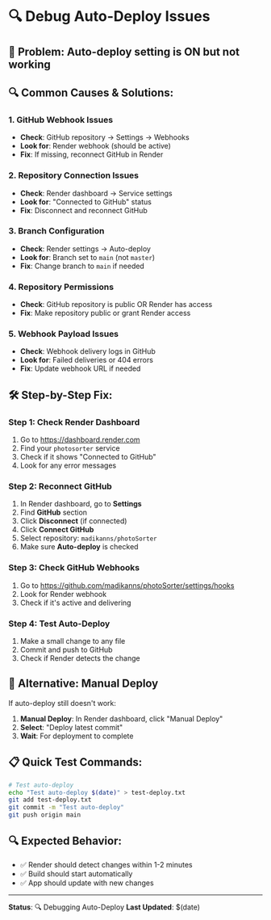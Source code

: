 # 🔍 Debug Auto-Deploy Issues

## 🚨 **Problem**: Auto-deploy setting is ON but not working

## 🔍 **Common Causes & Solutions**:

### **1. GitHub Webhook Issues**
- **Check**: GitHub repository → Settings → Webhooks
- **Look for**: Render webhook (should be active)
- **Fix**: If missing, reconnect GitHub in Render

### **2. Repository Connection Issues**
- **Check**: Render dashboard → Service settings
- **Look for**: "Connected to GitHub" status
- **Fix**: Disconnect and reconnect GitHub

### **3. Branch Configuration**
- **Check**: Render settings → Auto-deploy
- **Look for**: Branch set to `main` (not `master`)
- **Fix**: Change branch to `main` if needed

### **4. Repository Permissions**
- **Check**: GitHub repository is public OR Render has access
- **Fix**: Make repository public or grant Render access

### **5. Webhook Payload Issues**
- **Check**: Webhook delivery logs in GitHub
- **Look for**: Failed deliveries or 404 errors
- **Fix**: Update webhook URL if needed

## 🛠️ **Step-by-Step Fix**:

### **Step 1: Check Render Dashboard**
1. Go to https://dashboard.render.com
2. Find your `photosorter` service
3. Check if it shows "Connected to GitHub"
4. Look for any error messages

### **Step 2: Reconnect GitHub**
1. In Render dashboard, go to **Settings**
2. Find **GitHub** section
3. Click **Disconnect** (if connected)
4. Click **Connect GitHub**
5. Select repository: `madikanns/photoSorter`
6. Make sure **Auto-deploy** is checked

### **Step 3: Check GitHub Webhooks**
1. Go to https://github.com/madikanns/photoSorter/settings/hooks
2. Look for Render webhook
3. Check if it's active and delivering

### **Step 4: Test Auto-Deploy**
1. Make a small change to any file
2. Commit and push to GitHub
3. Check if Render detects the change

## 🚀 **Alternative: Manual Deploy**

If auto-deploy still doesn't work:
1. **Manual Deploy**: In Render dashboard, click "Manual Deploy"
2. **Select**: "Deploy latest commit"
3. **Wait**: For deployment to complete

## 📋 **Quick Test Commands**:

```bash
# Test auto-deploy
echo "Test auto-deploy $(date)" > test-deploy.txt
git add test-deploy.txt
git commit -m "Test auto-deploy"
git push origin main
```

## 🔍 **Expected Behavior**:
- ✅ Render should detect changes within 1-2 minutes
- ✅ Build should start automatically
- ✅ App should update with new changes

---
**Status**: 🔍 Debugging Auto-Deploy
**Last Updated**: $(date)
